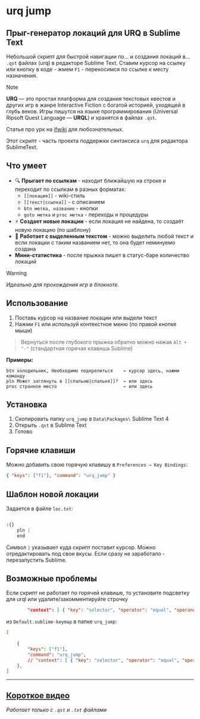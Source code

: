 # urq jump

## Прыг-генератор локаций для URQ в Sublime Text

Небольшой скрипт для быстрой навигации по... и создания локаций в... `.qst` файлах (urq) в редакторе Sublime Text. Ставим курсор на ссылку или кнопку в коде - жмем `F1` - переносимся по ссылке к месту назначения. 


> [!NOTE]
> **URQ** — это простая платформа для создания текстовых квестов и других игр в жанре Interactive Fiction с богатой историей, уходящей в глубь веков. Игры пишутся на языке программирования (Universal Ripsoft Quest Language — **URQL**) и хранятся в файлах `.qst`. 
> 
> Статья про урк на [ifwiki](https://ifwiki.ru/URQ) для любознательных. 
> 
> Этот скрипт - часть проекта поддержки синтаксиса `urq` для редактора SublimeText.


## Что умеет

- 🔍 **Прыгает по ссылкам** - находит ближайшую на строке и переходит по ссылкам в разных форматах:
  - `[[локация]]` - wiki-стиль
  - `[[текст|ссылка]]` - с описанием
  - `btn метка, название` - кнопки
  - `goto метка` и `proc метка` - переходы и процедуры
- ⚡ **Создает новые локации** - если локация не найдена, то создаёт новую локацию (по шаблону)
- 🎯 **Работает с выделенным текстом** - можно выделить любой текст и если локации с таким названием нет, то она будет неминуемо создана
- **Мини-статистика** - после прыжка пишет в статус-баре количество локаций

> [!WARNING]
> *Идеально для прохождения игр в блокноте.*

## Использование

1. Поставь курсор на название локации или выдели текст
2. Нажми `F1` или используй контекстное меню (по правой кнопке мыши)

> Вернуться после глубокого прыжка обратно можно нажав `Alt + "-"` (стандартная горячая клавиша Sublime)

**Примеры:**
```
btn холодильник, Необходимо подкрепиться    ← курсор здесь, нажми команду
pln Может заглянуть в [[спальню|спальня]]?  ← или здесь  
proc странное место                         ← или здесь
```

## Установка

1. Скопировать папку `urq_jump` в `Data\Packages\` Sublime Text 4
2. Открыть `.qst` в Sublime Text
3. Готово

## Горячие клавиши

Можно добавить свою горячую клавишу в `Preferences → Key Bindings`:
```json
{ "keys": ["f1"], "command": "urq_jump" }
```

## Шаблон новой локации

Задается в файле `loc.txt`:

```py

:{} 
    pln | 
    end

```

Символ `|` указывает куда скрипт поставит курсор. Можно отредактировать под свои вкусы. Если сразу не заработало - перезапустить Sublime.

## Возможные проблемы

Если скрипт не работает по горячей клавише, то установите подсветку для urql или удалите/закомментируйте строчку 

```json
        "context": [ { "key": "selector", "operator": "equal", "operand": "source.urql" } ]  
```

из `Default.sublime-keymap` в папке `urq_jump`:

```json
[
 
    { 
        "keys": ["f1"],
        "command": "urq_jump",
        // "context": [ { "key": "selector", "operator": "equal", "operand": "source.urql" } ]                
    },
]
```


---
[Короткое видео](https://plut.info/upload/f1.mp4)  
---

*Работает только с `.qst` и `.txt` файлами*
